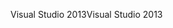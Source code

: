 <span data-ttu-id="f6d2a-101">Visual Studio 2013</span><span class="sxs-lookup"><span data-stu-id="f6d2a-101">Visual Studio 2013</span></span>